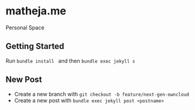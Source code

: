 # matheja.me
Personal Space

## Getting Started

Run ``bundle install `` and then ``bundle exec jekyll s``

## New Post
- Create a new branch with ``git checkout -b feature/next-gen-owncloud``
- Create a new post with ``bundle exec jekyll post <postname>``
